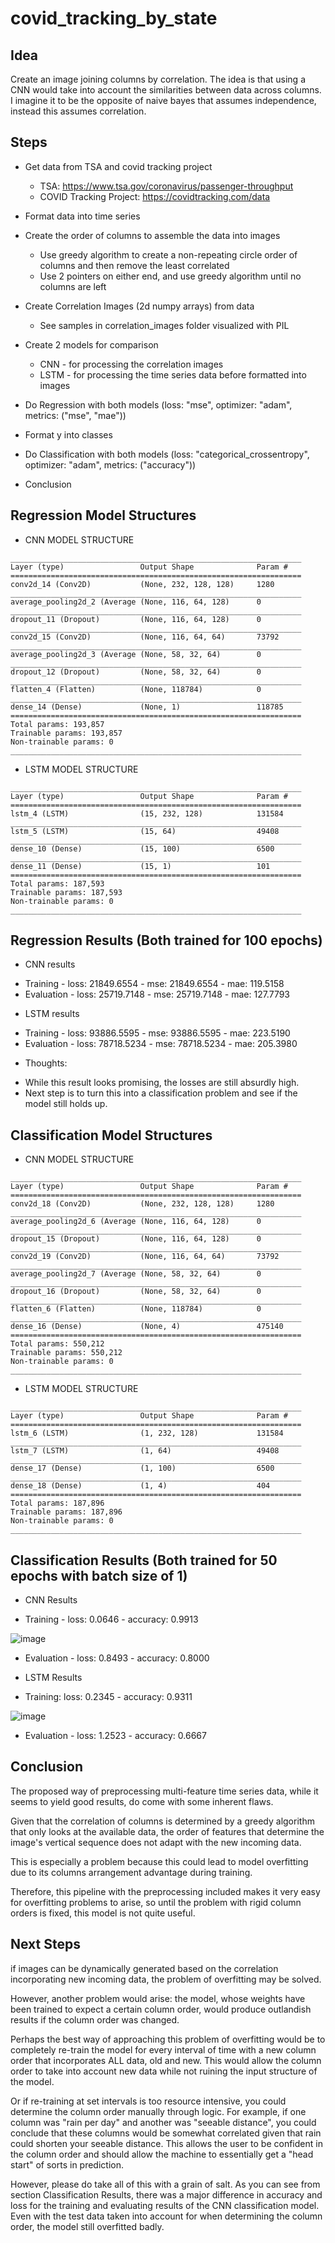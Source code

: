 # covid_tracking_by_state

## Idea
Create an image joining columns by correlation. The idea is that using a CNN would take into account the similarities between data across columns. I imagine it to be the opposite of naive bayes that assumes independence, instead this assumes correlation.

## Steps
- Get data from TSA and covid tracking project 
  * TSA: https://www.tsa.gov/coronavirus/passenger-throughput
  * COVID Tracking Project: https://covidtracking.com/data

- Format data into time series

- Create the order of columns to assemble the data into images
  * Use greedy algorithm to create a non-repeating circle order of columns and then remove the least correlated
  * Use 2 pointers on either end, and use greedy algorithm until no columns are left

- Create Correlation Images (2d numpy arrays) from data
  * See samples in correlation_images folder visualized with PIL

- Create 2 models for comparison
  * CNN - for processing the correlation images
  * LSTM - for processing the time series data before formatted into images

- Do Regression with both models (loss: "mse", optimizer: "adam", metrics: ("mse", "mae"))

- Format y into classes

- Do Classification with both models (loss: "categorical_crossentropy", optimizer: "adam", metrics: ("accuracy"))

- Conclusion



## Regression Model Structures
- CNN MODEL STRUCTURE
```
_________________________________________________________________
Layer (type)                 Output Shape              Param #   
=================================================================
conv2d_14 (Conv2D)           (None, 232, 128, 128)     1280      
_________________________________________________________________
average_pooling2d_2 (Average (None, 116, 64, 128)      0         
_________________________________________________________________
dropout_11 (Dropout)         (None, 116, 64, 128)      0         
_________________________________________________________________
conv2d_15 (Conv2D)           (None, 116, 64, 64)       73792     
_________________________________________________________________
average_pooling2d_3 (Average (None, 58, 32, 64)        0         
_________________________________________________________________
dropout_12 (Dropout)         (None, 58, 32, 64)        0         
_________________________________________________________________
flatten_4 (Flatten)          (None, 118784)            0         
_________________________________________________________________
dense_14 (Dense)             (None, 1)                 118785    
=================================================================
Total params: 193,857
Trainable params: 193,857
Non-trainable params: 0
_________________________________________________________________
```

- LSTM MODEL STRUCTURE
```
_________________________________________________________________
Layer (type)                 Output Shape              Param #   
=================================================================
lstm_4 (LSTM)                (15, 232, 128)            131584    
_________________________________________________________________
lstm_5 (LSTM)                (15, 64)                  49408     
_________________________________________________________________
dense_10 (Dense)             (15, 100)                 6500      
_________________________________________________________________
dense_11 (Dense)             (15, 1)                   101       
=================================================================
Total params: 187,593
Trainable params: 187,593
Non-trainable params: 0
_________________________________________________________________
```

## Regression Results (Both trained for 100 epochs)
- CNN results
* Training - loss: 21849.6554 - mse: 21849.6554 - mae: 119.5158
* Evaluation - loss: 25719.7148 - mse: 25719.7148 - mae: 127.7793

- LSTM results
* Training - loss: 93886.5595 - mse: 93886.5595 - mae: 223.5190
* Evaluation - loss: 78718.5234 - mse: 78718.5234 - mae: 205.3980

- Thoughts:
* While this result looks promising, the losses are still absurdly high.
* Next step is to turn this into a classification problem and see if the model still holds up.

## Classification Model Structures
- CNN MODEL STRUCTURE
```
_________________________________________________________________
Layer (type)                 Output Shape              Param #   
=================================================================
conv2d_18 (Conv2D)           (None, 232, 128, 128)     1280      
_________________________________________________________________
average_pooling2d_6 (Average (None, 116, 64, 128)      0         
_________________________________________________________________
dropout_15 (Dropout)         (None, 116, 64, 128)      0         
_________________________________________________________________
conv2d_19 (Conv2D)           (None, 116, 64, 64)       73792     
_________________________________________________________________
average_pooling2d_7 (Average (None, 58, 32, 64)        0         
_________________________________________________________________
dropout_16 (Dropout)         (None, 58, 32, 64)        0         
_________________________________________________________________
flatten_6 (Flatten)          (None, 118784)            0         
_________________________________________________________________
dense_16 (Dense)             (None, 4)                 475140    
=================================================================
Total params: 550,212
Trainable params: 550,212
Non-trainable params: 0
_________________________________________________________________
```

- LSTM MODEL STRUCTURE
```
_________________________________________________________________
Layer (type)                 Output Shape              Param #   
=================================================================
lstm_6 (LSTM)                (1, 232, 128)             131584    
_________________________________________________________________
lstm_7 (LSTM)                (1, 64)                   49408     
_________________________________________________________________
dense_17 (Dense)             (1, 100)                  6500      
_________________________________________________________________
dense_18 (Dense)             (1, 4)                    404       
=================================================================
Total params: 187,896
Trainable params: 187,896
Non-trainable params: 0
_________________________________________________________________
```

## Classification Results (Both trained for 50 epochs with batch size of 1)
- CNN Results
* Training - loss: 0.0646 - accuracy: 0.9913

![image](https://user-images.githubusercontent.com/46566976/113117706-4d291680-9241-11eb-90ed-dab86c0cf214.png)

* Evaluation - loss: 0.8493 - accuracy: 0.8000

- LSTM Results
* Training: loss: 0.2345 - accuracy: 0.9311

![image](https://user-images.githubusercontent.com/46566976/113117729-531ef780-9241-11eb-8f73-35572977e9c1.png)

* Evaluation - loss: 1.2523 - accuracy: 0.6667

## Conclusion
The proposed way of preprocessing multi-feature time series data, while it seems to yield good results, do come with some inherent flaws.

Given that the correlation of columns is determined by a greedy algorithm that only looks at the available data,
the order of features that determine the image's vertical sequence does not adapt with the new incoming data.

This is especially a problem because this could lead to model overfitting due to its columns arrangement advantage during training.

Therefore, this pipeline with the preprocessing included makes it very easy for overfitting problems to arise,
so until the problem with rigid column orders is fixed, this model is not quite useful.

## Next Steps
if images can be dynamically generated based on the correlation incorporating new incoming data, the problem of overfitting may be solved.

However, another problem would arise: the model, whose weights have been trained to expect a certain column order, would produce outlandish results if the column order was changed.

Perhaps the best way of approaching this problem of overfitting would be to completely re-train the model for every interval of time with a new column order that incorporates ALL data, old and new. This would allow the column order to take into account new data while not ruining the input structure of the model.

Or if re-training at set intervals is too resource intensive, you could determine the column order manually through logic. For example, if one column was "rain per day" and another was "seeable distance", you could conclude that these columns would be somewhat correlated given that rain could shorten your seeable distance. This allows the user to be confident in the column order and should allow the machine to essentially get a "head start" of sorts in prediction.

However, please do take all of this with a grain of salt. As you can see from section Classification Results, there was a major difference in accuracy and loss for the training and evaluating results of the CNN classification model. Even with the test data taken into account for when determining the column order, the model still overfitted badly.
